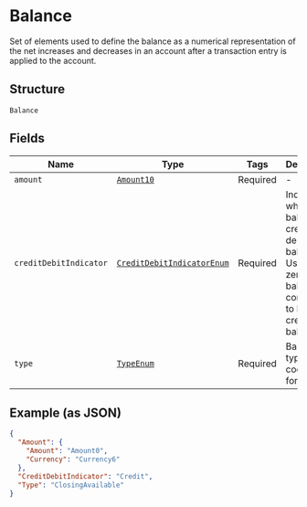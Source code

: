 
# Balance

Set of elements used to define the balance as a numerical representation of the net increases and decreases in an account after a transaction entry is applied to the account.

## Structure

`Balance`

## Fields

| Name | Type | Tags | Description |
|  --- | --- | --- | --- |
| `amount` | [`Amount10`](../../doc/models/amount-10.md) | Required | - |
| `creditDebitIndicator` | [`CreditDebitIndicatorEnum`](../../doc/models/credit-debit-indicator-enum.md) | Required | Indicates whether the balance is a credit or a debit balance. Usage: A zero balance is considered to be a credit balance. |
| `type` | [`TypeEnum`](../../doc/models/type-enum.md) | Required | Balance type, in a coded form. |

## Example (as JSON)

```json
{
  "Amount": {
    "Amount": "Amount0",
    "Currency": "Currency6"
  },
  "CreditDebitIndicator": "Credit",
  "Type": "ClosingAvailable"
}
```

